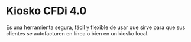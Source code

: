 # Kiosko CFDi 4.0
Es una herramienta segura, fácil y flexible de usar que sirve para que sus clientes se autofacturen en línea o bien en un kiosko local.

